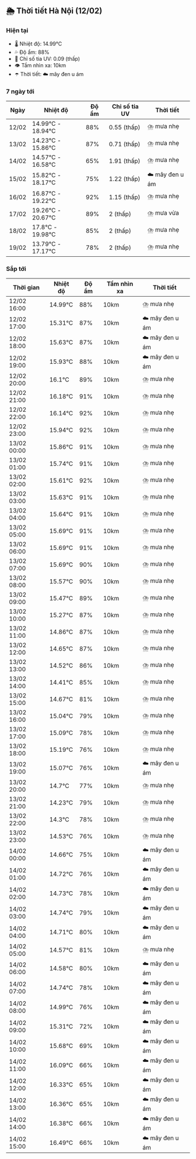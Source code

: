 ## 🌦️ Thời tiết Hà Nội (12/02)

### Hiện tại

- 🌡️ Nhiệt độ: 14.99℃
- 💦 Độ ẩm: 88%
- 🌟 Chỉ số tia UV: 0.09 (thấp)
- 👁️ Tầm nhìn xa: 10km
- ☂️ Thời tiết: ☁️ mây đen u ám

### 7 ngày tới

| Ngày | Nhiệt độ | Độ ẩm | Chỉ số tia UV | Thời tiết |
| --- | --- | --- | --- | --- |
| 12/02 | 14.99℃ - 18.94℃ | 88% | 0.55 (thấp) | ⛈️ mưa nhẹ |
| 13/02 | 14.23℃ - 15.86℃ | 87% | 0.71 (thấp) | ⛈️ mưa nhẹ |
| 14/02 | 14.57℃ - 16.58℃ | 65% | 1.91 (thấp) | ⛈️ mưa nhẹ |
| 15/02 | 15.82℃ - 18.17℃ | 75% | 1.22 (thấp) | ☁️ mây đen u ám |
| 16/02 | 16.87℃ - 19.22℃ | 92% | 1.15 (thấp) | ⛈️ mưa nhẹ |
| 17/02 | 19.26℃ - 20.67℃ | 89% | 2 (thấp) | ⛈️ mưa vừa |
| 18/02 | 17.8℃ - 19.98℃ | 85% | 2 (thấp) | ⛈️ mưa nhẹ |
| 19/02 | 13.79℃ - 17.17℃ | 78% | 2 (thấp) | ⛈️ mưa nhẹ |

### Sắp tới

| Thời gian | Nhiệt độ | Độ ẩm | Tầm nhìn xa | Thời tiết |
| --- | --- | --- | --- | --- |
| 12/02 16:00 | 14.99℃ | 88% | 10km | ⛈️ mưa nhẹ |
| 12/02 17:00 | 15.31℃ | 87% | 10km | ☁️ mây đen u ám |
| 12/02 18:00 | 15.63℃ | 87% | 10km | ☁️ mây đen u ám |
| 12/02 19:00 | 15.93℃ | 88% | 10km | ☁️ mây đen u ám |
| 12/02 20:00 | 16.1℃ | 89% | 10km | ⛈️ mưa nhẹ |
| 12/02 21:00 | 16.18℃ | 91% | 10km | ⛈️ mưa nhẹ |
| 12/02 22:00 | 16.14℃ | 92% | 10km | ⛈️ mưa nhẹ |
| 12/02 23:00 | 15.94℃ | 92% | 10km | ⛈️ mưa nhẹ |
| 13/02 00:00 | 15.86℃ | 91% | 10km | ⛈️ mưa nhẹ |
| 13/02 01:00 | 15.74℃ | 91% | 10km | ⛈️ mưa nhẹ |
| 13/02 02:00 | 15.61℃ | 92% | 10km | ⛈️ mưa nhẹ |
| 13/02 03:00 | 15.63℃ | 91% | 10km | ⛈️ mưa nhẹ |
| 13/02 04:00 | 15.64℃ | 91% | 10km | ⛈️ mưa nhẹ |
| 13/02 05:00 | 15.69℃ | 91% | 10km | ⛈️ mưa nhẹ |
| 13/02 06:00 | 15.69℃ | 91% | 10km | ⛈️ mưa nhẹ |
| 13/02 07:00 | 15.69℃ | 90% | 10km | ⛈️ mưa nhẹ |
| 13/02 08:00 | 15.57℃ | 90% | 10km | ⛈️ mưa nhẹ |
| 13/02 09:00 | 15.47℃ | 89% | 10km | ⛈️ mưa nhẹ |
| 13/02 10:00 | 15.27℃ | 87% | 10km | ⛈️ mưa nhẹ |
| 13/02 11:00 | 14.86℃ | 87% | 10km | ⛈️ mưa nhẹ |
| 13/02 12:00 | 14.65℃ | 87% | 10km | ⛈️ mưa nhẹ |
| 13/02 13:00 | 14.52℃ | 86% | 10km | ⛈️ mưa nhẹ |
| 13/02 14:00 | 14.41℃ | 85% | 10km | ⛈️ mưa nhẹ |
| 13/02 15:00 | 14.67℃ | 81% | 10km | ⛈️ mưa nhẹ |
| 13/02 16:00 | 15.04℃ | 79% | 10km | ⛈️ mưa nhẹ |
| 13/02 17:00 | 15.09℃ | 78% | 10km | ⛈️ mưa nhẹ |
| 13/02 18:00 | 15.19℃ | 76% | 10km | ⛈️ mưa nhẹ |
| 13/02 19:00 | 15.07℃ | 76% | 10km | ☁️ mây đen u ám |
| 13/02 20:00 | 14.7℃ | 77% | 10km | ⛈️ mưa nhẹ |
| 13/02 21:00 | 14.23℃ | 79% | 10km | ⛈️ mưa nhẹ |
| 13/02 22:00 | 14.3℃ | 78% | 10km | ⛈️ mưa nhẹ |
| 13/02 23:00 | 14.53℃ | 76% | 10km | ⛈️ mưa nhẹ |
| 14/02 00:00 | 14.66℃ | 75% | 10km | ☁️ mây đen u ám |
| 14/02 01:00 | 14.72℃ | 76% | 10km | ☁️ mây đen u ám |
| 14/02 02:00 | 14.73℃ | 78% | 10km | ☁️ mây đen u ám |
| 14/02 03:00 | 14.74℃ | 79% | 10km | ☁️ mây đen u ám |
| 14/02 04:00 | 14.71℃ | 80% | 10km | ☁️ mây đen u ám |
| 14/02 05:00 | 14.57℃ | 81% | 10km | ⛈️ mưa nhẹ |
| 14/02 06:00 | 14.58℃ | 80% | 10km | ☁️ mây đen u ám |
| 14/02 07:00 | 14.74℃ | 78% | 10km | ☁️ mây đen u ám |
| 14/02 08:00 | 14.99℃ | 76% | 10km | ☁️ mây đen u ám |
| 14/02 09:00 | 15.31℃ | 72% | 10km | ☁️ mây đen u ám |
| 14/02 10:00 | 15.68℃ | 69% | 10km | ☁️ mây đen u ám |
| 14/02 11:00 | 16.09℃ | 66% | 10km | ☁️ mây đen u ám |
| 14/02 12:00 | 16.33℃ | 65% | 10km | ☁️ mây đen u ám |
| 14/02 13:00 | 16.36℃ | 65% | 10km | ☁️ mây đen u ám |
| 14/02 14:00 | 16.38℃ | 66% | 10km | ☁️ mây đen u ám |
| 14/02 15:00 | 16.49℃ | 66% | 10km | ☁️ mây đen u ám |

